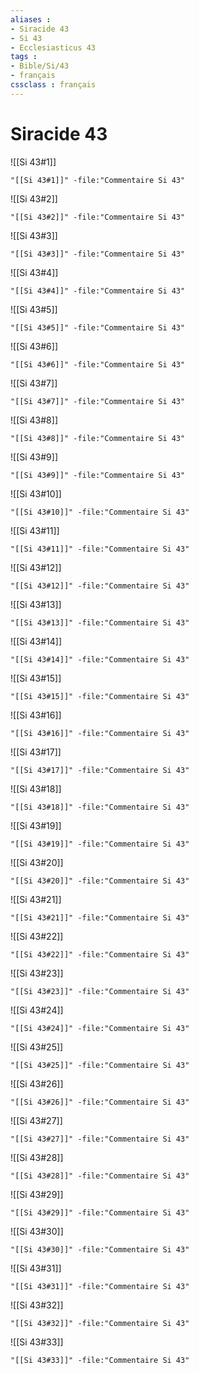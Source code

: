 ```yaml
---
aliases : 
- Siracide 43
- Si 43
- Ecclesiasticus 43
tags : 
- Bible/Si/43
- français
cssclass : français
---
```


# Siracide 43

![[Si 43#1]]

```query
"[[Si 43#1]]" -file:"Commentaire Si 43"
```

![[Si 43#2]]

```query
"[[Si 43#2]]" -file:"Commentaire Si 43"
```

![[Si 43#3]]

```query
"[[Si 43#3]]" -file:"Commentaire Si 43"
```

![[Si 43#4]]

```query
"[[Si 43#4]]" -file:"Commentaire Si 43"
```

![[Si 43#5]]

```query
"[[Si 43#5]]" -file:"Commentaire Si 43"
```

![[Si 43#6]]

```query
"[[Si 43#6]]" -file:"Commentaire Si 43"
```

![[Si 43#7]]

```query
"[[Si 43#7]]" -file:"Commentaire Si 43"
```

![[Si 43#8]]

```query
"[[Si 43#8]]" -file:"Commentaire Si 43"
```

![[Si 43#9]]

```query
"[[Si 43#9]]" -file:"Commentaire Si 43"
```

![[Si 43#10]]

```query
"[[Si 43#10]]" -file:"Commentaire Si 43"
```

![[Si 43#11]]

```query
"[[Si 43#11]]" -file:"Commentaire Si 43"
```

![[Si 43#12]]

```query
"[[Si 43#12]]" -file:"Commentaire Si 43"
```

![[Si 43#13]]

```query
"[[Si 43#13]]" -file:"Commentaire Si 43"
```

![[Si 43#14]]

```query
"[[Si 43#14]]" -file:"Commentaire Si 43"
```

![[Si 43#15]]

```query
"[[Si 43#15]]" -file:"Commentaire Si 43"
```

![[Si 43#16]]

```query
"[[Si 43#16]]" -file:"Commentaire Si 43"
```

![[Si 43#17]]

```query
"[[Si 43#17]]" -file:"Commentaire Si 43"
```

![[Si 43#18]]

```query
"[[Si 43#18]]" -file:"Commentaire Si 43"
```

![[Si 43#19]]

```query
"[[Si 43#19]]" -file:"Commentaire Si 43"
```

![[Si 43#20]]

```query
"[[Si 43#20]]" -file:"Commentaire Si 43"
```

![[Si 43#21]]

```query
"[[Si 43#21]]" -file:"Commentaire Si 43"
```

![[Si 43#22]]

```query
"[[Si 43#22]]" -file:"Commentaire Si 43"
```

![[Si 43#23]]

```query
"[[Si 43#23]]" -file:"Commentaire Si 43"
```

![[Si 43#24]]

```query
"[[Si 43#24]]" -file:"Commentaire Si 43"
```

![[Si 43#25]]

```query
"[[Si 43#25]]" -file:"Commentaire Si 43"
```

![[Si 43#26]]

```query
"[[Si 43#26]]" -file:"Commentaire Si 43"
```

![[Si 43#27]]

```query
"[[Si 43#27]]" -file:"Commentaire Si 43"
```

![[Si 43#28]]

```query
"[[Si 43#28]]" -file:"Commentaire Si 43"
```

![[Si 43#29]]

```query
"[[Si 43#29]]" -file:"Commentaire Si 43"
```

![[Si 43#30]]

```query
"[[Si 43#30]]" -file:"Commentaire Si 43"
```

![[Si 43#31]]

```query
"[[Si 43#31]]" -file:"Commentaire Si 43"
```

![[Si 43#32]]

```query
"[[Si 43#32]]" -file:"Commentaire Si 43"
```

![[Si 43#33]]

```query
"[[Si 43#33]]" -file:"Commentaire Si 43"
```

